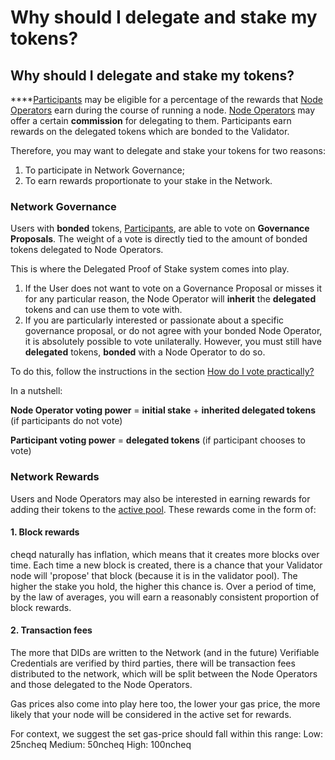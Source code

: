 # Why should I delegate and stake my tokens?

## Why should I delegate and stake my tokens?

****[Participants](what-is-bonding-delegation.md#what-is-a-participant) may be eligible for a percentage of the rewards that [Node Operators](validators-and-node-operators.md#what-is-a-validator-or-node-operator) earn during the course of running a node. [Node Operators](validators-and-node-operators.md#what-is-a-validator-or-node-operator) may offer a certain **commission** for delegating to them. Participants earn rewards on the delegated tokens which are bonded to the Validator.

Therefore, you may want to delegate and stake your tokens for two reasons:

1. To participate in Network Governance;
2. To earn rewards proportionate to your stake in the Network.

### Network Governance

Users with **bonded** tokens, [Participants](what-is-bonding-delegation.md#what-is-a-participant), are able to vote on **Governance Proposals**. The weight of a vote is directly tied to the amount of bonded tokens delegated to Node Operators.

This is where the Delegated Proof of Stake system comes into play.

1. If the User does not want to vote on a Governance Proposal or misses it for any particular reason, the Node Operator will **inherit** the **delegated** tokens and can use them to vote with.
2. If you are particularly interested or passionate about a specific governance proposal, or do not agree with your bonded Node Operator, it is absolutely possible to vote unilaterally. However, you must still have **delegated** tokens, **bonded** with a Node Operator to do so.

To do this, follow the instructions in the section [How do I vote practically?](../../../contributing/how-do-i-vote-practically.md)

In a nutshell:

**Node Operator voting power** = **initial stake** + **inherited delegated tokens** (if participants do not vote)

**Participant voting power** = **delegated tokens** (if participant chooses to vote)

### Network Rewards

Users and Node Operators may also be interested in earning rewards for adding their tokens to the [active pool](what-is-the-active-pool.md). These rewards come in the form of:

#### 1. Block rewards

cheqd naturally has inflation, which means that it creates more blocks over time. Each time a new block is created, there is a chance that your Validator node will 'propose' that block (because it is in the validator pool). The higher the stake you hold, the higher this chance is. Over a period of time, by the law of averages, you will earn a reasonably consistent proportion of block rewards.

#### 2. Transaction fees

The more that DIDs are written to the Network (and in the future) Verifiable Credentials are verified by third parties, there will be transaction fees distributed to the network, which will be split between the Node Operators and those delegated to the Node Operators.

Gas prices also come into play here too, the lower your gas price, the more likely that your node will be considered in the active set for rewards.

For context, we suggest the set gas-price should fall within this range: Low: 25ncheq Medium: 50ncheq High: 100ncheq
